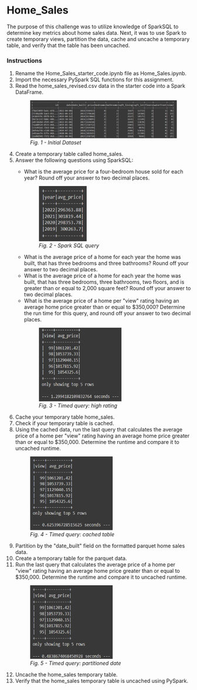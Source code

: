 # Home_Sales

<p>The purpose of this challenge was to utilize knowledge of SparkSQL to determine key metrics about home sales data. Next, it was to use Spark to create temporary views, partition the data, cache and uncache a temporary table, and verify that the table has been uncached.</p>

<h3>Instructions</h3>
<ol>
<li>Rename the Home_Sales_starter_code.ipynb file as Home_Sales.ipynb.</li>
<li>Import the necessary PySpark SQL functions for this assignment.</li>
<li>Read the home_sales_revised.csv data in the starter code into a Spark DataFrame.</li>
<figure>
    <img src="./images/home_sales.png">
    <figcaption><i>Fig. 1 - Initial Dataset</i></figcaption>
</figure>
<li>Create a temporary table called home_sales.</li>
<li>Answer the following questions using SparkSQL:</li>
    <ul>
    <li>What is the average price for a four-bedroom house sold for each year? Round off your answer to two decimal places.</li>
    <figure>
        <img src="./images/avg_price_4bed.png" style="width: 130px; height: 150px"><br />
        <figcaption><i>Fig. 2 - Spark SQL query</i></figcaption>
    </figure>
    <li>What is the average price of a home for each year the home was built, that has three bedrooms and three bathrooms? Round off your answer to two decimal places.</li>
    <li>What is the average price of a home for each year the home was built, that has three bedrooms, three bathrooms, two floors, and is greater than or equal to 2,000 square feet? Round off your answer to two decimal places.</li>
    <li>What is the average price of a home per "view" rating having an average home price greater than or equal to $350,000? Determine the run time for this query, and round off your answer to two decimal places.</li>
    <figure>
        <img src="./images/home_over350_initial.png" style="width: 225px; height: 200px"><br />
        <figcaption><i>Fig. 3 - Timed query: high rating</i></figcaption>
    </figure>
    </ul>
<li>Cache your temporary table home_sales.</li>
<li>Check if your temporary table is cached.</li>
<li>Using the cached data, run the last query that calculates the average price of a home per "view" rating having an average home price greater than or equal to $350,000. Determine the runtime and compare it to uncached runtime.</li>
<figure>
    <img src="./images/home_over350_cached.png" style="width: 225px; height: 200px"><br />
    <figcaption><i>Fig. 4 - Timed query: cached table</i></figcaption>
</figure>
<li>Partition by the "date_built" field on the formatted parquet home sales data.</li>
<li>Create a temporary table for the parquet data.</li>
<li>Run the last query that calculates the average price of a home per "view" rating having an average home price greater than or equal to $350,000. Determine the runtime and compare it to uncached runtime.</li>
<figure>
    <img src="./images/home_over350_partitioned.png" style="width: 225px; height: 200px"><br />
    <figcaption><i>Fig. 5 - Timed query: partitioned date</i></figcaption>
</figure>
<li>Uncache the home_sales temporary table.</li>
<li>Verify that the home_sales temporary table is uncached using PySpark.</li>
</ol>